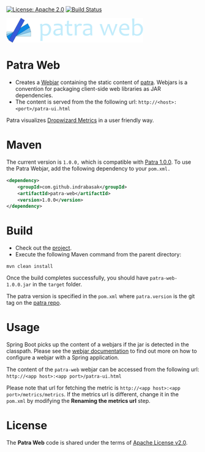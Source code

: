 [![License: Apache 2.0](https://img.shields.io/badge/License-Apache%202.0-blue.svg)](https://opensource.org/licenses/Apache-2.0) [![Build Status][travis-badge]][travis-badge-url]

![](./images/logo-paleblue-candara_357px.png)

Patra Web
==========================
* Creates a [Webjar](http://www.webjars.org/) containing the static content of [patra](https://indrabasak.github.io/patra/). 
Webjars is a convention for packaging client-side web libraries as JAR dependencies.
* The content is served from the the following url: `http://<host>:<port>/patra-ui.html`

Patra visualizes [Dropwizard Metrics](http://metrics.dropwizard.io/) in a user friendly way.

# Maven

The current version is `1.0.0,` which is compatible with [Patra 1.0.0](https://indrabasak.github.io/patra/). To use
the Patra Webjar, add the following dependency to your `pom.xml.`

```xml
<dependency>
    <groupId>com.github.indrabasak</groupId>
    <artifactId>patra-web</artifactId>
    <version>1.0.0</version>
</dependency>
```

# Build
* Check out the [project](https://github.com/indrabasak/patra-web).
* Execute the following Maven command from the parent directory:
```
mvn clean install
```
Once the build completes successfully, you should have `patra-web-1.0.0.jar` in the `target` folder.

The patra version is specified in the `pom.xml` where `patra.version` is the git tag on 
the [patra repo](https://github.com/indrabasak/patra).

# Usage
Spring Boot picks up the content of a webjars if the jar is detected in the classpath. Please see the 
[webjar documentation](http://www.webjars.org/documentation#springmvc) to find out more on how to configure a webjar 
with a Spring application.

The content of the `patra-web` webjar can be accessed from the following url: `http://<app host>:<app port>/patra-ui.html`

Please note that url for fetching the metric is `http://<app host>:<app port>/metrics/metrics`. If the metrics url is
different, change it in the `pom.xml` by modifying the **Renaming the metrics url** step.

# License

The __Patra Web__ code is shared under the terms of [Apache License v2.0](https://opensource.org/licenses/Apache-2.0).

[travis-badge]: https://travis-ci.org/indrabasak/patra-web.svg?branch=master
[travis-badge-url]: https://travis-ci.org/indrabasak/patra-web
